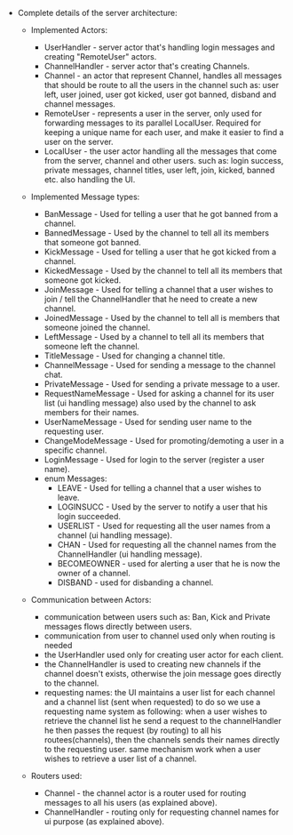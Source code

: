 *  Complete details of the server architecture:
    * Implemented Actors: 
		* UserHandler - server actor that's handling login messages and creating "RemoteUser" actors. 
		* ChannelHandler - server actor that's creating Channels.
		* Channel - an actor that represent Channel, handles all messages that should be route to all the users in the channel
					such as: user left, user joined, user got kicked, user got banned, disband and channel messages.
		* RemoteUser - represents a user in the server, only used for forwarding messages to its parallel LocalUser.
					   Required for keeping a unique name for each user, and make it easier to find a user on the server.
		* LocalUser - the user actor handling all the messages that come from the server, channel and other users.
					  such as: login success, private messages, channel titles, user left, join, kicked, banned etc.
					  also handling the UI.
					  		  
    * Implemented Message types:
		* BanMessage - 		Used for telling a user that he got banned from a channel.
		* BannedMessage - 	Used by the channel to tell all its members that someone got banned.
		* KickMessage - 	Used for telling a user that he got kicked from a channel.
		* KickedMessage - 	Used by the channel to tell all its members that someone got kicked.
		* JoinMessage - 	Used for telling a channel that a user wishes to join / tell the ChannelHandler that he need to create a new channel.
		* JoinedMessage - 	Used by the channel to tell all is members that someone joined the channel.
		* LeftMessage - 	Used by a channel to tell all its members that someone left the channel.
		* TitleMessage - 	Used for changing a channel title.
		* ChannelMessage - 	Used for sending a message to the channel chat.
		* PrivateMessage - 	Used for sending a private message to a user.
		* RequestNameMessage - Used for asking a channel for its user list (ui handling message)
							   also used by the channel to ask members for their names.
		* UserNameMessage - Used for sending user name to the requesting user.
		* ChangeModeMessage - Used for promoting/demoting a user in a specific channel.
		* LoginMessage - 	Used for login to the server (register a user name).
		* enum Messages:
			* LEAVE - 		Used for telling a channel that a user wishes to leave.
			* LOGINSUCC - 	Used by the server to notify a user that his login succeeded.
			* USERLIST - 	Used for requesting all the user names from a channel (ui handling message).
			* CHAN - 		Used for requesting all the channel names from the ChannelHandler (ui handling message).
			* BECOMEOWNER - used for alerting a user that he is now the owner of a channel.
			* DISBAND - 	used for disbanding a channel.
			
    * Communication between Actors: 
		* communication between users such as: Ban, Kick and Private messages flows directly between users.
		* communication from user to channel used only when routing is needed
		* the UserHandler used only for creating user actor for each client.
		* the ChannelHandler is used to creating new channels if the channel doesn't exists,
			otherwise the join message goes directly to the channel.
		* requesting names: the UI maintains a user list for each channel and a channel list (sent when requested)
							to do so we use a requesting name system as following: 
							when a user wishes to retrieve the channel list he send a request to the channelHandler
							he then passes the request (by routing) to all his routees(channels), then the channels sends their names directly
  							to the requesting user. same mechanism work when a user wishes to retrieve a user list of a channel.
	
    * Routers used: 
		* Channel - 		the channel actor is a router used for routing messages to all his users (as explained above).
		* ChannelHandler - 	routing only for requesting channel names for ui purpose (as explained above). 